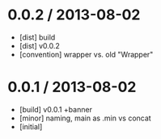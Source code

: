 
0.0.2 / 2013-08-02 
==================
 
 * [dist] build
 * [dist] v0.0.2
 * [convention] wrapper vs. old "Wrapper"

0.0.1 / 2013-08-02 
==================

 * [build] v0.0.1 +banner
 * [minor] naming, main as .min vs concat
 * [initial]
